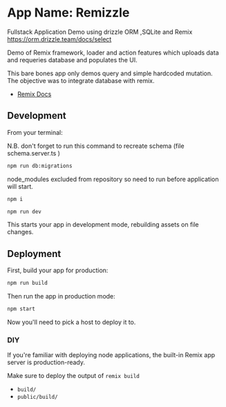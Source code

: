 # App Name: Remizzle

Fullstack Application Demo using drizzle ORM ,SQLite and Remix 
https://orm.drizzle.team/docs/select

Demo of Remix framework, loader  and action features
which uploads data and requeries database and populates the UI. 

This bare bones app only demos query and  simple hardcoded mutation.
The objective was to integrate database with remix.

- [Remix Docs](https://remix.run/docs)

## Development

From your terminal:

N.B.  don't forget to run this command to recreate schema (file schema.server.ts )
```sh
npm run db:migrations 
```

node_modules excluded from repository so need to run before application will start.
```sh
npm i
```


```sh
npm run dev
```

This starts your app in development mode, rebuilding assets on file changes.

## Deployment

First, build your app for production:

```sh
npm run build
```

Then run the app in production mode:

```sh
npm start
```

Now you'll need to pick a host to deploy it to.

### DIY

If you're familiar with deploying node applications, the built-in Remix app server is production-ready.

Make sure to deploy the output of `remix build`

- `build/`
- `public/build/`
